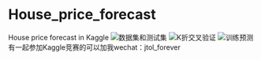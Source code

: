 # House_price_forecast
House price forecast in Kaggle
![数据集和测试集](https://github.com/user-attachments/assets/b442a982-a224-43a0-a4c7-9d70830e156a)
![K折交叉验证](https://github.com/user-attachments/assets/4b8fe7e2-5e80-4917-a410-1c816a44944c)
![训练预测](https://github.com/user-attachments/assets/d1c8fa0d-d207-4b76-9ef6-05004506bc27)
有一起参加Kaggle竞赛的可以加我wechat：jtol_forever

